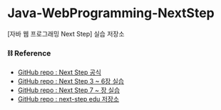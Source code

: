 # Java-WebProgramming-NextStep

[자바 웹 프로그래밍 Next Step] 실습 저장소

### ⛓ Reference
- [GitHub repo : Next Step 공식](https://github.com/slipp/jwp-book)
- [GitHub repo : Next Step 3 ~ 6장 실습](https://github.com/slipp/web-application-server)
- [GitHub repo : Next Step 7 ~ 장 실습](https://github.com/slipp/jwp-basic)
- [GitHub repo : next-step edu 저장소](https://github.com/next-step)
